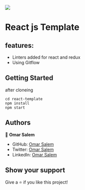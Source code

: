 ![](https://img.shields.io/badge/Microverse-blueviolet)

# React js Template

## features:
- Linters added for react and redux
- Using Gitflow

## Getting Started

after cloneing

```
cd react-template
npm install
npm start
```


## Authors

👤 **Omar Salem**

- GitHub: [Omar Salem](https://github.com/omarsalem7)
- Twitter: [Omar Salem](https://twitter.com/Omar80491499)
- LinkedIn: [Omar Salem](https://www.linkedin.com/in/omar-salem-a6945b177/)


## Show your support

Give a ⭐️ if you like this project!
